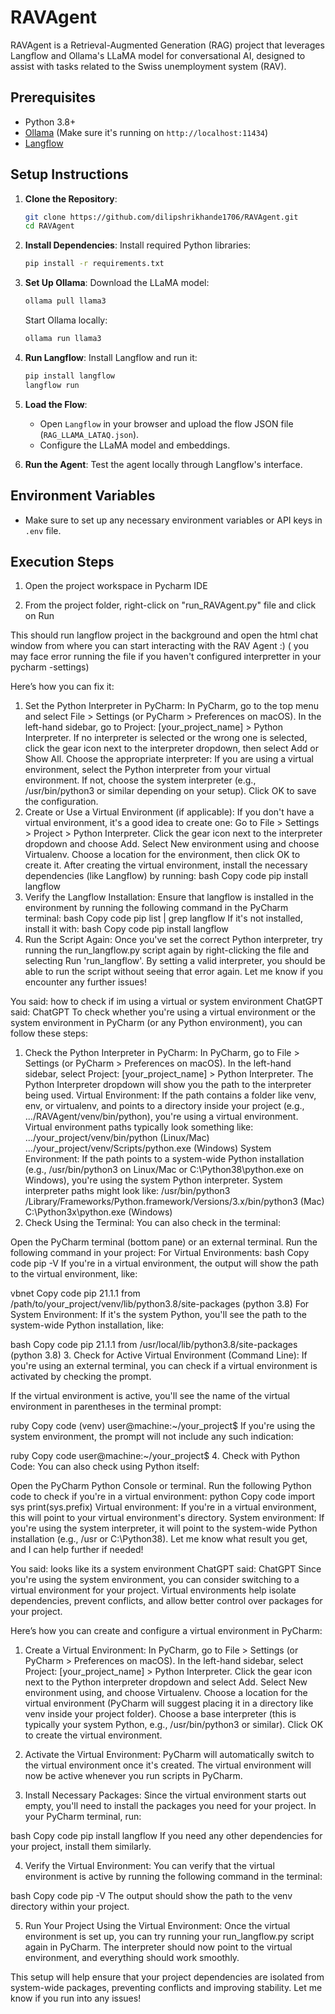 # RAVAgent

RAVAgent is a Retrieval-Augmented Generation (RAG) project that leverages Langflow and Ollama's LLaMA model for conversational AI, designed to assist with tasks related to the Swiss unemployment system (RAV).

## Prerequisites
- Python 3.8+
- [Ollama](https://ollama.com) (Make sure it's running on `http://localhost:11434`)
- [Langflow](https://github.com/logspace-ai/langflow)

## Setup Instructions

1. **Clone the Repository**:
    ```bash
    git clone https://github.com/dilipshrikhande1706/RAVAgent.git
    cd RAVAgent
    ```

2. **Install Dependencies**:
    Install required Python libraries:
    ```bash
    pip install -r requirements.txt
    ```

3. **Set Up Ollama**:
    Download the LLaMA model:
    ```bash
    ollama pull llama3
    ```
    Start Ollama locally:
    ```bash
    ollama run llama3
    ```

4. **Run Langflow**:
    Install Langflow and run it:
    ```bash
    pip install langflow
    langflow run
    ```

5. **Load the Flow**:
   - Open `Langflow` in your browser and upload the flow JSON file (`RAG_LLAMA_LATAQ.json`).
   - Configure the LLaMA model and embeddings.

6. **Run the Agent**:
    Test the agent locally through Langflow's interface.

## Environment Variables
- Make sure to set up any necessary environment variables or API keys in `.env` file.

## Execution Steps

1. Open the project workspace in Pycharm IDE

2. From the project folder, right-click on "run_RAVAgent.py" file and click on Run

This should run langflow project in the background and open the html chat window from where you can start interacting with the RAV Agent :)
( you may face error running the file if you haven't configured interpretter in your pycharm -settings)

Here’s how you can fix it:

1. Set the Python Interpreter in PyCharm:
In PyCharm, go to the top menu and select File > Settings (or PyCharm > Preferences on macOS).
In the left-hand sidebar, go to Project: [your_project_name] > Python Interpreter.
If no interpreter is selected or the wrong one is selected, click the gear icon next to the interpreter dropdown, then select Add or Show All.
Choose the appropriate interpreter:
If you are using a virtual environment, select the Python interpreter from your virtual environment.
If not, choose the system interpreter (e.g., /usr/bin/python3 or similar depending on your setup).
Click OK to save the configuration.
2. Create or Use a Virtual Environment (if applicable):
If you don't have a virtual environment, it's a good idea to create one:
Go to File > Settings > Project > Python Interpreter.
Click the gear icon next to the interpreter dropdown and choose Add.
Select New environment using and choose Virtualenv.
Choose a location for the environment, then click OK to create it.
After creating the virtual environment, install the necessary dependencies (like Langflow) by running:
bash
Copy code
pip install langflow
3. Verify the Langflow Installation:
Ensure that langflow is installed in the environment by running the following command in the PyCharm terminal:
bash
Copy code
pip list | grep langflow
If it's not installed, install it with:
bash
Copy code
pip install langflow
4. Run the Script Again:
Once you've set the correct Python interpreter, try running the run_langflow.py script again by right-clicking the file and selecting Run 'run_langflow'.
By setting a valid interpreter, you should be able to run the script without seeing that error again. Let me know if you encounter any further issues!







You said:
how to check if im using a virtual or system environment
ChatGPT said:
ChatGPT
To check whether you're using a virtual environment or the system environment in PyCharm (or any Python environment), you can follow these steps:

1. Check the Python Interpreter in PyCharm:
In PyCharm, go to File > Settings (or PyCharm > Preferences on macOS).
In the left-hand sidebar, select Project: [your_project_name] > Python Interpreter.
The Python Interpreter dropdown will show you the path to the interpreter being used.
Virtual Environment:
If the path contains a folder like venv, env, or virtualenv, and points to a directory inside your project (e.g., .../RAVAgent/venv/bin/python), you're using a virtual environment.
Virtual environment paths typically look something like:
.../your_project/venv/bin/python (Linux/Mac)
.../your_project/venv/Scripts/python.exe (Windows)
System Environment:
If the path points to a system-wide Python installation (e.g., /usr/bin/python3 on Linux/Mac or C:\Python38\python.exe on Windows), you're using the system Python interpreter.
System interpreter paths might look like:
/usr/bin/python3
/Library/Frameworks/Python.framework/Versions/3.x/bin/python3 (Mac)
C:\Python3x\python.exe (Windows)
2. Check Using the Terminal:
You can also check in the terminal:

Open the PyCharm terminal (bottom pane) or an external terminal.
Run the following command in your project:
For Virtual Environments:
bash
Copy code
pip -V
If you're in a virtual environment, the output will show the path to the virtual environment, like:

vbnet
Copy code
pip 21.1.1 from /path/to/your_project/venv/lib/python3.8/site-packages (python 3.8)
For System Environment:
If it's the system Python, you'll see the path to the system-wide Python installation, like:

bash
Copy code
pip 21.1.1 from /usr/local/lib/python3.8/site-packages (python 3.8)
3. Check for Active Virtual Environment (Command Line):
If you're using an external terminal, you can check if a virtual environment is activated by checking the prompt.

If the virtual environment is active, you'll see the name of the virtual environment in parentheses in the terminal prompt:

ruby
Copy code
(venv) user@machine:~/your_project$
If you're using the system environment, the prompt will not include any such indication:

ruby
Copy code
user@machine:~/your_project$
4. Check with Python Code:
You can also check using Python itself:

Open the PyCharm Python Console or terminal.
Run the following Python code to check if you're in a virtual environment:
python
Copy code
import sys
print(sys.prefix)
Virtual environment: If you're in a virtual environment, this will point to your virtual environment's directory.
System environment: If you're using the system interpreter, it will point to the system-wide Python installation (e.g., /usr or C:\Python38).
Let me know what result you get, and I can help further if needed!






You said:
looks like its a system environment
ChatGPT said:
ChatGPT
Since you're using the system environment, you can consider switching to a virtual environment for your project. Virtual environments help isolate dependencies, prevent conflicts, and allow better control over packages for your project.

Here’s how you can create and configure a virtual environment in PyCharm:

1. Create a Virtual Environment:
In PyCharm, go to File > Settings (or PyCharm > Preferences on macOS).
In the left-hand sidebar, select Project: [your_project_name] > Python Interpreter.
Click the gear icon next to the Python interpreter dropdown and select Add.
Select New environment using, and choose Virtualenv.
Choose a location for the virtual environment (PyCharm will suggest placing it in a directory like venv inside your project folder).
Choose a base interpreter (this is typically your system Python, e.g., /usr/bin/python3 or similar).
Click OK to create the virtual environment.
2. Activate the Virtual Environment:
PyCharm will automatically switch to the virtual environment once it's created. The virtual environment will now be active whenever you run scripts in PyCharm.

3. Install Necessary Packages:
Since the virtual environment starts out empty, you'll need to install the packages you need for your project. In your PyCharm terminal, run:

bash
Copy code
pip install langflow
If you need any other dependencies for your project, install them similarly.

4. Verify the Virtual Environment:
You can verify that the virtual environment is active by running the following command in the terminal:

bash
Copy code
pip -V
The output should show the path to the venv directory within your project.

5. Run Your Project Using the Virtual Environment:
Once the virtual environment is set up, you can try running your run_langflow.py script again in PyCharm. The interpreter should now point to the virtual environment, and everything should work smoothly.

This setup will help ensure that your project dependencies are isolated from system-wide packages, preventing conflicts and improving stability. Let me know if you run into any issues!

